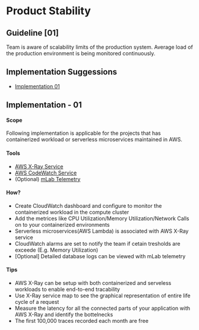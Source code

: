 Product Stability
===================

## Guideline [01]

Team is aware of scalability limits of the production system. Average load of the production environment is being monitored continuously.

## Implementation Suggessions
- [Implementation 01](#implementation---01)

## Implementation - 01

#### Scope
Following implementation is applicable for the projects that has containerized workload or serverless microservices maintained in AWS. 

#### Tools
- [AWS X-Ray Service](https://aws.amazon.com/xray/) 
- [AWS CodeWatch Service](https://aws.amazon.com/cloudwatch/)
- (Optional) [mLab Telemetry](https://telemetry.mlab.com)

#### How?
- Create CloudWatch dashboard and configure to monitor the containerized workload in the compute cluster
- Add the metrices like CPU Utilization/Memory Utilization/Network Calls on to your containerized environments
- Serverless microservices(AWS Lambda) is associated with AWS X-Ray service
- CloudWatch alarms are set to notify the team if cetain tresholds are exceede (E.g. Memory Utilization) 
- [Optional] Detailed database logs can be viewed with mLab telemetry 

#### Tips
- AWS X-Ray can be setup with both containerized and serveless workloads to enable end-to-end tracability
- Use X-Ray service map to see the graphical representation of entire life cycle of a request
- Measure the latency for all the connected parts of your application with AWS X-Ray and identify the bottelnecks 
- The first 100,000 traces recorded each month are free

